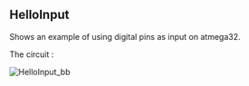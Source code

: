 ## HelloInput

Shows an example of using digital pins as input on atmega32.

The circuit : 

![HelloInput_bb](https://user-images.githubusercontent.com/60224159/155077316-697cfeca-e320-4562-b743-af8ae4e334b9.jpg)





